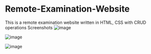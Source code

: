 # Remote-Examination-Website
This is a remote examination website written in HTML, CSS with CRUD operations
Screenshots
![image](https://user-images.githubusercontent.com/91002422/211190444-391c0684-b4b4-44a5-97df-29c738f9e27d.png)

![image](https://user-images.githubusercontent.com/91002422/211190481-45f4f113-7d7f-4836-8d56-798f7dadc4ef.png)

![image](https://user-images.githubusercontent.com/91002422/211190542-9a45fc72-9dc5-44f0-abb5-5358671fe4b2.png)

